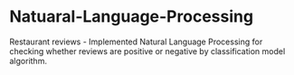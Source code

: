 # Natuaral-Language-Processing
Restaurant reviews - Implemented Natural Language Processing for checking whether reviews are positive or negative by classification model algorithm.
